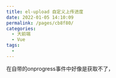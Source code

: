 ```yaml
---
title: el-upload 自定义上传进度
date: 2022-01-05 14:10:09
permalink: /pages/cb8f80/
categories:
  - 大前端
  - Vue
tags:
  - 
---
```

在自带的onprogress事件中好像是获取不了，